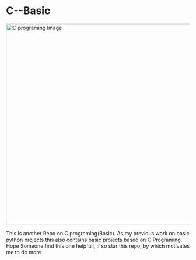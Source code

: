 <h1>C--Basic</h1>
<img src="img_girl.jpg" alt="C programing Image" style="width:1110px;height:550px;">
<p>This is another Repo on C programing(Basic). As my previous work on basic python projects this also contains basic projects based on C Programing.<br>
Hope Someone find this one helpfull, if so star this repo, by which motivates me to do more</p>
